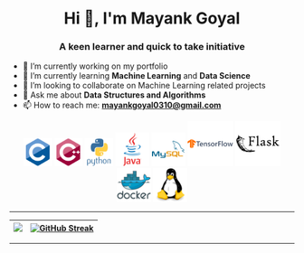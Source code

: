 <h1 align="center">Hi 👋, I'm Mayank Goyal</h1>
<h3 align="center">A keen learner and quick to take initiative</h3>


- 🔭 I’m currently working on my portfolio
- 🌱 I’m currently learning **Machine Learning** and **Data Science**
- 👯 I’m looking to collaborate on Machine Learning related projects
- 💬 Ask me about **Data Structures and Algorithms**
- 📫 How to reach me: **mayankgoyal0310@gmail.com**

<p align="center">
  <img src="https://raw.githubusercontent.com/devicons/devicon/master/icons/c/c-original.svg" alt="c"  width="50" height="50"/> 
  <img src="https://raw.githubusercontent.com/devicons/devicon/master/icons/cplusplus/cplusplus-original.svg" alt="cplusplus"  width="50" height="50"/>
  <img src="https://github.com/devicons/devicon/blob/master/icons/python/python-original-wordmark.svg"  width="50" height="50"/>
  <img src="https://raw.githubusercontent.com/devicons/devicon/master/icons/java/java-original-wordmark.svg" alt="java"  width="60" height="60"/>
  <img src="https://github.com/devicons/devicon/blob/master/icons/mysql/mysql-original-wordmark.svg" alt="java"  width="60" height="60"/>
  <img src="https://github.com/devicons/devicon/blob/master/icons/tensorflow/tensorflow-original-wordmark.svg"  width="80" height="80"/>
  <img src="https://github.com/devicons/devicon/blob/master/icons/flask/flask-original-wordmark.svg"  width="80" height="80"/>
  <img src="https://raw.githubusercontent.com/devicons/devicon/master/icons/docker/docker-original-wordmark.svg" alt="docker"  width="60" height="60"/> 
  <img src="https://raw.githubusercontent.com/devicons/devicon/master/icons/linux/linux-original.svg" alt="linux"  width="60" height="60"/></p>


---

|<img src="https://github-readme-stats.vercel.app/api?username=rexa0310&show_icons=true&theme=react"> |[![GitHub Streak](https://github-readme-streak-stats.herokuapp.com?user=rexa0310&theme=react)](https://git.io/streak-stats)
|---|---|
 
 ---
